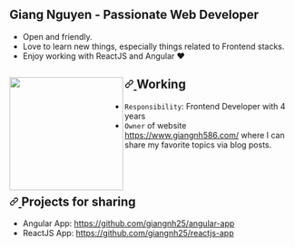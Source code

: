 <article class="markdown-body entry-content container-lg f5" itemprop="text">
    <h1 dir="auto">Giang Nguyen - Passionate Web Developer</h1>
    <ul dir="auto">
        <li>Open and friendly.</li>
        <li>Love to learn new things, especially things related to Frontend stacks.</li>
        <li>Enjoy working with ReactJS and Angular <g-emoji class="g-emoji" alias="heart" fallback-src="https://github.githubassets.com/images/icons/emoji/unicode/2764.png">❤</g-emoji></li>
    </ul>
    <h2 dir="auto">
        <a id="user-content-working-" class="anchor" aria-hidden="true" href="#working-">
            <svg class="octicon octicon-link" viewBox="0 0 16 16" version="1.1" width="16" height="16" aria-hidden="true">
                <path
                    fill-rule="evenodd"
                    d="M7.775 3.275a.75.75 0 001.06 1.06l1.25-1.25a2 2 0 112.83 2.83l-2.5 2.5a2 2 0 01-2.83 0 .75.75 0 00-1.06 1.06 3.5 3.5 0 004.95 0l2.5-2.5a3.5 3.5 0 00-4.95-4.95l-1.25 1.25zm-4.69 9.64a2 2 0 010-2.83l2.5-2.5a2 2 0 012.83 0 .75.75 0 001.06-1.06 3.5 3.5 0 00-4.95 0l-2.5 2.5a3.5 3.5 0 004.95 4.95l1.25-1.25a.75.75 0 00-1.06-1.06l-1.25 1.25a2 2 0 01-2.83 0z"
                ></path>
            </svg>
        </a>
        Working
        <a href="https://github.com/paulnguyen-mn">
            <img
                align="left"
                width="auto"
                height="200"
                src="https://camo.githubusercontent.com/0a3487307e90e014fa802c15447349aac16baa8f9190673cbc029834e5542e84/68747470733a2f2f7265732e636c6f7564696e6172792e636f6d2f6b696d77792f696d6167652f75706c6f61642f76313539383834303330302f6561737966726f6e74656e642f70726f6772616d6d696e675f68676e6778392e706e67"
                data-canonical-src="https://res.cloudinary.com/kimwy/image/upload/v1598840300/easyfrontend/programming_hgngx9.png"
                style="max-width: 100%;"
            />
        </a>
    </h2>
    <ul dir="auto">
        <li><code>Responsibility</code>: Frontend Developer with 4 years</li>
        <li><code>Owner</code> of website <a href="#" rel="nofollow">https://www.giangnh586.com/</a> where I can share my favorite topics via blog posts.</li>
        <div>&nbsp;</div>
        <div>&nbsp;</div>
        <div>&nbsp;</div>
    </ul>
    <h2 dir="auto">
        <a id="user-content-projects-for-sharing" class="anchor" aria-hidden="true" href="#projects-for-sharing">
            <svg class="octicon octicon-link" viewBox="0 0 16 16" version="1.1" width="16" height="16" aria-hidden="true">
                <path
                    fill-rule="evenodd"
                    d="M7.775 3.275a.75.75 0 001.06 1.06l1.25-1.25a2 2 0 112.83 2.83l-2.5 2.5a2 2 0 01-2.83 0 .75.75 0 00-1.06 1.06 3.5 3.5 0 004.95 0l2.5-2.5a3.5 3.5 0 00-4.95-4.95l-1.25 1.25zm-4.69 9.64a2 2 0 010-2.83l2.5-2.5a2 2 0 012.83 0 .75.75 0 001.06-1.06 3.5 3.5 0 00-4.95 0l-2.5 2.5a3.5 3.5 0 004.95 4.95l1.25-1.25a.75.75 0 00-1.06-1.06l-1.25 1.25a2 2 0 01-2.83 0z"
                ></path>
            </svg>
        </a>
        Projects for sharing
    </h2>
    <ul dir="auto">
        <li>Angular App: <a href="#">https://github.com/giangnh25/angular-app</a></li>
        <li>ReactJS App: <a href="#">https://github.com/giangnh25/reactjs-app</a></li>
    </ul>
</article>
